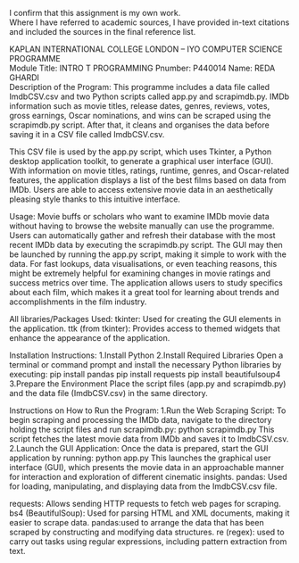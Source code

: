 I confirm that this assignment is my own work.    
Where I have referred to academic sources, I have provided in-text citations and included the sources in the final reference list.   

KAPLAN INTERNATIONAL COLLEGE LONDON – IYO COMPUTER SCIENCE PROGRAMME  
Module Title: INTRO T PROGRAMMING
Pnumber:  P440014 
Name: REDA GHARDI  
Description of the Program:
This programme includes a data file called ImdbCSV.csv and two Python scripts called app.py and scrapimdb.py. IMDb information such as movie titles, release dates, genres, reviews, votes, gross earnings, Oscar nominations, and wins can be scraped using the scrapimdb.py script. After that, it cleans and organises the data before saving it in a CSV file called ImdbCSV.csv.

This CSV file is used by the app.py script, which uses Tkinter, a Python desktop application toolkit, to generate a graphical user interface (GUI). With information on movie titles, ratings, runtime, genres, and Oscar-related features, the application displays a list of the best films based on data from IMDb. Users are able to access extensive movie data in an aesthetically pleasing style thanks to this intuitive interface.

Usage:
Movie buffs or scholars who want to examine IMDb movie data without having to browse the website manually can use the programme. Users can automatically gather and refresh their database with the most recent IMDb data by executing the scrapimdb.py script. The GUI may then be launched by running the app.py script, making it simple to work with the data. For fast lookups, data visualisations, or even teaching reasons, this might be extremely helpful for examining changes in movie ratings and success metrics over time. The application allows users to study specifics about each film, which makes it a great tool for learning about trends and accomplishments in the film industry.

All libraries/Packages Used:
tkinter: Used for creating the GUI elements in the application.
ttk (from tkinter): Provides access to themed widgets that enhance the appearance of the application.

Installation Instructions:
1.Install Python
2.Install Required Libraries
Open a terminal or command prompt and install the necessary Python libraries by executing:
pip install pandas
pip install requests
pip install beautifulsoup4
3.Prepare the Environment
Place the script files (app.py and scrapimdb.py) and the data file (ImdbCSV.csv) in the same directory.

Instructions on How to Run the Program:
1.Run the Web Scraping Script:
To begin scraping and processing the IMDb data, navigate to the directory holding the script files and run scrapimdb.py:
python scrapimdb.py
This script fetches the latest movie data from IMDb and saves it to ImdbCSV.csv.
2.Launch the GUI Application:
Once the data is prepared, start the GUI application by running:
python app.py
This launches the graphical user interface (GUI), which presents the movie data in an approachable manner for interaction and exploration of different cinematic insights.
pandas: Used for loading, manipulating, and displaying data from the ImdbCSV.csv file.

requests: Allows sending HTTP requests to fetch web pages for scraping.
bs4 (BeautifulSoup): Used for parsing HTML and XML documents, making it easier to scrape data.
pandas:used to arrange the data that has been scraped by constructing and modifying data structures.
re (regex): used to carry out tasks using regular expressions, including pattern extraction from text.
